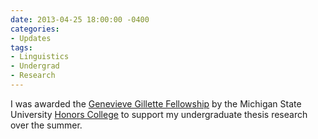```yaml
---
date: 2013-04-25 18:00:00 -0400
categories:
- Updates
tags:
- Linguistics
- Undergrad
- Research
---
```


I was awarded the <a href="https://honorscollege.msu.edu/programs/genevieve-gillette-fellowships.html">Genevieve Gillette Fellowship</a> by the Michigan State University <a href="https://honorscollege.msu.edu/">Honors College</a> to support my undergraduate thesis research over the summer.

<!-- more -->

